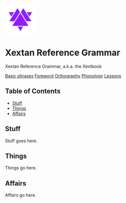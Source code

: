 
![Xextan heart](assets/user/xex_heart.png)

# Xextan Reference Grammar

Xextan Reference Grammar, a.k.a. the Xextbook

[Basic phrases](?page=basic-phrases)
[Foreword](?page=foreword)
[Orthography](?page=orthography)
[Phonology](?page=phonology)
[Lessons](?page=lessons)

## Table of Contents

- [Stuff](#stuff)
- [Things](#things)
- [Affairs](#affairs)

## Stuff

Stuff goes here.

## Things

Things go here.

## Affairs

Affairs go here.